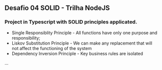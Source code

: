 ## Desafio 04 SOLID - Trilha NodeJS

### Project in Typescript with SOLID principles applicated.

- Single Responsiblity Principle - All functions have only one purpose and responsibility;
- Liskov Substitution Principle - We can make any replacement that will not affect the functioning of the system
- Dependency Inversion Principle - Key business rules are isolated

...

